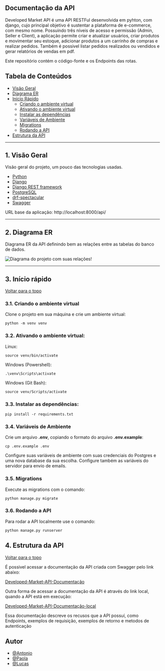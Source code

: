 ## Documentação da API
Developed Market API é uma API RESTFul desenvolvida em pyhton, com django, cujo principal objetivo é sustentar a plataforma de e-commerce, com mesmo nome. 
Possuindo três níveis de acesso e permissão (Admin, Seller e Client), a aplicação permite criar e atualizar usuários, criar produtos e movimentar seu estoque, 
adicionar produtos a um carrinho de compras e realizar pedidos. Também é possivel listar pedidos realizados ou vendidos e gerar relatórios de vendas em pdf.

Este repositório contém o código-fonte e os Endpoints das rotas.

## Tabela de Conteúdos

- [Visão Geral](#1-visão-geral)
- [Diagrama ER](#2-diagrama-er)
- [Início Rápido](#3-início-rápido)
    - [Criando o ambiente virtual](#31-criando-o-ambiente-virtual)
    - [Ativando o ambiente virtual](#32-ativando-o-ambiente-virtual)
    - [Instalar as dependências](#33-instalar-as-dependências)
    - [Variáveis de Ambiente](#34-variáveis-de-ambiente)
    - [Migrations](#35-migrations)
    - [Rodando a API](#36-rodando-a-api)
- [Estrutura da API](#4-estrutura-da-api)

---

## 1. Visão Geral
Visão geral do projeto, um pouco das tecnologias usadas.

- [Python](https://www.python.org/)
- [Django](https://www.djangoproject.com/)
- [Django REST framework](https://www.django-rest-framework.org/)
- [PostgreSQL](https://www.postgresql.org/)
- [drf-spectacular](https://pypi.org/project/drf-spectacular/)
- [Swagger](https://swagger.io/)

URL base da aplicação: http://localhost:8000/api/

---

## 2. Diagrama ER
Diagrama ER da API definindo bem as relações entre as tabelas do banco de dados.

![Diagrama do projeto com suas relações!](https://i.ibb.co/vvTx0hh/Projeto-em-grupo-m5-drawio.png "Developed-Market-API")

---

## 3. Início rápido
[ Voltar para o topo ](#documentação-da-api)

### 3.1. Criando o ambiente virtual

Clone o projeto em sua máquina e crie um ambiente virtual:

```
python -m venv venv
```
### 3.2. Ativando o ambiente virtual:

Linux:
```
source venv/bin/activate
```

Windows (Powershell):

```
.\venv\Scripts\activate
```

Windows (Git Bash):

```
source venv/Scripts/activate
```
### 3.3. Instalar as dependências:

```
pip install -r requirements.txt
```
### 3.4. Variáveis de Ambiente
Crie um arquivo **.env**, copiando o formato do arquivo **.env.example**:

```
cp .env.example .env
```

Configure suas variáveis de ambiente com suas credenciais do Postgres e uma nova database da sua escolha. Configure também as variáveis do servidor para envio de emails.

### 3.5. Migrations

Execute as migrations com o comando:

```
python manage.py migrate
```

### 3.6. Rodando a API

Para rodar a API localmente use o comando:

```
python manage.py runserver
```
## 4. Estrutura da API

[ Voltar para o topo ](#tabela-de-conteúdos)

É possivel acessar a documentação da API criada com Swagger pelo link abaixo:

[Developed-Market-API-Documentação](https://app.swaggerhub.com/apis-docs/NETOIFPE/Developed-Market-API/1.0.0#/)

Outra forma de acessar a documentação da API é através do link local, quando a API está em execução:

[Developed-Market-API-Documentação-local](http://http://localhost:8000/api/docs/swagger-ui/)

Essa documentação descreve os recusos que a API possuí, como Endpoints, exemplos de requisição, exemplos de retorno e metodos de autenticação

## Autor

- [@Antonio](https://github.com/AntonioSantosBJPE)
- [@Paola](https://github.com/paolarosa)
- [@Lucas](https://github.com/LucasRodrigues23)
